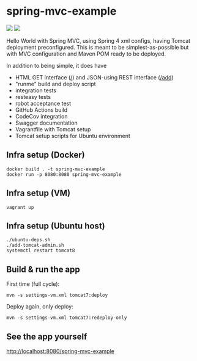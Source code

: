 spring-mvc-example
==================
<a href="https://github.com/eis/spring-mvc-example/actions/workflows/github-actions-build.yml" title="Build Status"><img src="https://github.com/eis/spring-mvc-example/actions/workflows/github-actions-build.yml/badge.svg"></a>
<a href="https://codecov.io/gh/eis/spring-mvc-example" title="Coverage Status"><img src="https://codecov.io/gh/eis/spring-mvc-example/branch/master/graph/badge.svg?token=6PUI9CYUZR"></a>

Hello World with Spring MVC, using Spring 4 xml configs, having Tomcat deployment
preconfigured. This is meant to be simplest-as-possible but with MVC
configuration and Maven POM ready to be deployed.

In addition to being simple, it does have
  - HTML GET interface ([/](http://localhost:8080/spring-mvc-example)) and JSON-using REST interface ([/add](http://localhost:8080/spring-mvc-example/add))
  - "runme" build and deploy script
  - integration tests
  - resteasy tests
  - robot acceptance test
  - GitHub Actions build
  - CodeCov integration
  - Swagger documentation
  - Vagrantfile with Tomcat setup
  - Tomcat setup scripts for Ubuntu environment

Infra setup (Docker)
--------------------

```
docker build . -t spring-mvc-example
docker run -p 8080:8080 spring-mvc-example
```

Infra setup (VM)
----------------

```
vagrant up
```

Infra setup (Ubuntu host)
-------------------------

```
./ubuntu-deps.sh
./add-tomcat-admin.sh
systemctl restart tomcat8
```

Build & run the app
-------------------

First time (full cycle):
```
mvn -s settings-vm.xml tomcat7:deploy
```
Deploy again, only deploy:
```
mvn -s settings-vm.xml tomcat7:redeploy-only
```

See the app yourself
--------------------

[http://localhost:8080/spring-mvc-example](http://localhost:8080/spring-mvc-example)
